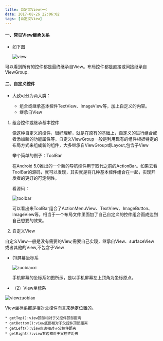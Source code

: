 ```yaml
---
title: 自定义View(一)
date: 2017-08-26 22:06:02
tags: [自定义View]
---
```


#### 一、常见View继承关系

* 如下图
	
	![view](http://ot29getcp.bkt.clouddn.com/view%E7%BB%A7%E6%89%BF.png)
	
可以看到所有的控件都是最终继承自View。布局控件都是直接或间接继承自ViewGroup.

#### 二、自定义控件

* 大致可分为两大类：
	
	* 组合或继承基本控件TextView、ImageView等，加上自定义的内容。
	* 继承自View

	 
	
1. 组合控件或继承基本控件

	像这种自定义的控件，很好理解，就是在原有的基础上，自定义的进行组合或者添加新的功能属性等。自定义ViewGroup一般是利用现有的组件根据特定的布局方式来组成新的组件，大多继承自ViewGroup或Layout,包含子View
	
	举个简单的例子：ToolBar
	
	在Android 5.0推出的一个新的导航控件用于取代之前的ActionBar。如果去看ToolBar的源码，就可以发现，其实就是将几种基本控件组合在一起，实现开发者的更好的可定制性。
	
	看源码：
	
	![toolbar](http://ot29getcp.bkt.clouddn.com/images/toolbar.png)
	
	可以看出来ToolBar组合了ActionMenuView、TextView、ImageButton、ImageView等。相当于一个布局文件里面加了自己自定义的控件组合而成达到自己想要的效果。
	
	
2. 自定义View

 自定义View一般是没有需要的View,需要自己实现，继承自View、surfaceView或者其他的View,不包含子View

 * (1)屏幕坐标系

 	![zuobiaoxi](http://ot29getcp.bkt.clouddn.com/images/zuobiaoxi.png)
 	
 	手机屏幕的坐标系如图所示，是以手机屏幕左上顶角为坐标原点。
 * （2）View坐标系
 
 ![viewzuobiao](http://ot29getcp.bkt.clouddn.com/images/viewzuobiao.png)
 
 View坐标系都是相对父控件而言来确定位置的。
 	
 	* getTop():view顶部相对于父控件顶部距离
 	* getBottom():view底部相对于父控件顶部距离
 	* getLeft():view左边相对于父控件距离
 	* getRight():view右边相对于父控件距离
 	